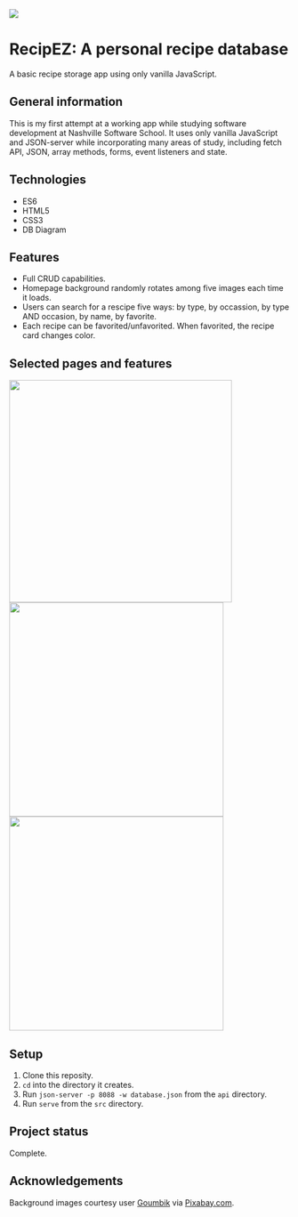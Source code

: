 <img src="https://user-images.githubusercontent.com/91277363/182044008-931f426c-6422-4bc6-a051-ffd4841011bd.png?raw=true" >

# RecipEZ: A personal recipe database
A basic recipe storage app using only vanilla JavaScript. 

## General information
This is my first attempt at a working app while studying software development at Nashville Software School. It uses only vanilla JavaScript and JSON-server while incorporating many areas of study, including fetch API, JSON, array methods, forms, event listeners and state.

## Technologies
- ES6
- HTML5
- CSS3
- DB Diagram

## Features
- Full CRUD capabilities.
- Homepage background randomly rotates among five images each time it loads. 
- Users can search for a rescipe five ways: by type, by occassion, by type AND occasion, by name, by favorite.
- Each recipe can be favorited/unfavorited. When favorited, the recipe card changes color. 

## Selected pages and features
<img src="https://user-images.githubusercontent.com/91277363/182045216-f71aac49-3091-48e3-b9d0-9f9c89108e8d.png?raw=true" height="400" >

<img src="https://user-images.githubusercontent.com/91277363/182045597-bce1386f-c8c0-4f1e-b7a3-e4cc7f1af59c.gif?raw=true" height="385" >

<img src="https://user-images.githubusercontent.com/91277363/182045235-0302a81d-4f36-4ec7-80ca-d6592e2852bc.gif?raw=true" height="385" >

## Setup 
1. Clone this reposity.
2. `cd` into the directory it creates.
3. Run `json-server -p 8088 -w database.json` from the `api` directory.
4. Run `serve` from the `src` directory.

## Project status
Complete. 

## Acknowledgements
Background images courtesy user [Goumbik](https://pixabay.com/users/goumbik-3752482/) via [Pixabay.com](https://pixabay.com/).
